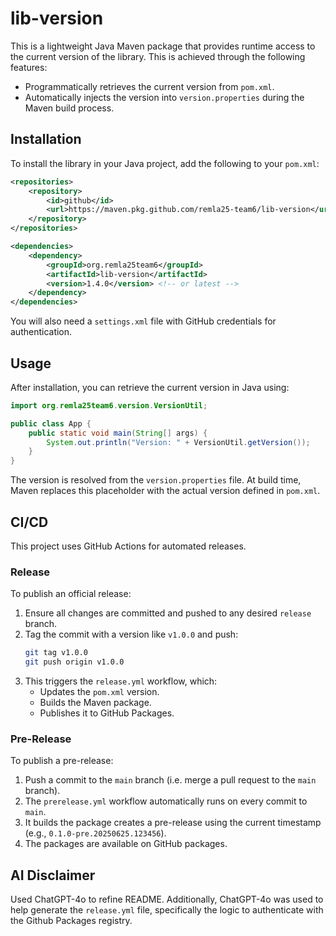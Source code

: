 # lib-version
This is a lightweight Java Maven package that provides runtime access to the current version of the library. This is achieved through the following features:

- Programmatically retrieves the current version from `pom.xml`.
- Automatically injects the version into `version.properties` during the Maven build process.

## Installation
To install the library in your Java project, add the following to your `pom.xml`:

```xml
<repositories>
    <repository>
        <id>github</id>
        <url>https://maven.pkg.github.com/remla25-team6/lib-version</url>
    </repository>
</repositories>

<dependencies>
    <dependency>
        <groupId>org.remla25team6</groupId>
        <artifactId>lib-version</artifactId>
        <version>1.4.0</version> <!-- or latest -->
    </dependency>
</dependencies>
```

You will also need a `settings.xml` file with GitHub credentials for authentication.

## Usage
After installation, you can retrieve the current version in Java using:

```java
import org.remla25team6.version.VersionUtil;

public class App {
    public static void main(String[] args) {
        System.out.println("Version: " + VersionUtil.getVersion());
    }
}
```

The version is resolved from the `version.properties` file. At build time, Maven replaces this placeholder with the actual version defined in `pom.xml`.

## CI/CD
This project uses GitHub Actions for automated releases. 

### Release
To publish an official release:
1. Ensure all changes are committed and pushed to any desired `release` branch.
2. Tag the commit with a version like `v1.0.0` and push:
    ```bash
    git tag v1.0.0
    git push origin v1.0.0
    ```
3. This triggers the `release.yml` workflow, which:
   * Updates the `pom.xml` version.
   * Builds the Maven package.
   * Publishes it to GitHub Packages.

### Pre-Release
To publish a pre-release:
1. Push a commit to the `main` branch (i.e. merge a pull request to the `main` branch).
2. The `prerelease.yml` workflow automatically runs on every commit to `main`.
3. It builds the package creates a pre-release using the current timestamp (e.g., `0.1.0-pre.20250625.123456`).
4. The packages are available on GitHub packages.

## AI Disclaimer
Used ChatGPT-4o to refine README. Additionally, ChatGPT-4o was used to help generate the `release.yml` file, specifically the logic to authenticate with the Github Packages registry.